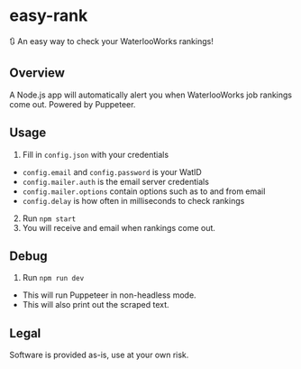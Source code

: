 # easy-rank
🔃 An easy way to check your WaterlooWorks rankings!

## Overview
A Node.js app will automatically alert you when WaterlooWorks job rankings come out. Powered by Puppeteer. 

## Usage  
1. Fill in `config.json` with your credentials
  + `config.email` and `config.password` is your WatID
  + `config.mailer.auth` is the email server credentials
  + `config.mailer.options` contain options such as to and from email  
  + `config.delay` is how often in milliseconds to check rankings
2. Run `npm start`  
3. You will receive and email when rankings come out. 

## Debug

1. Run `npm run dev`
  + This will run Puppeteer in non-headless mode.
  + This will also print out the scraped text. 

## Legal
Software is provided as-is, use at your own risk. 
